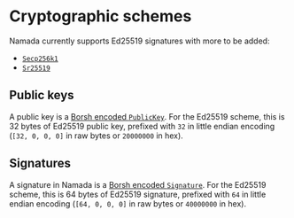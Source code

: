 # Cryptographic schemes

Namada currently supports Ed25519 signatures with more to be added:

- [`Secp256k1`](https://github.com/anoma/anoma/issues/162)
- [`Sr25519`](https://github.com/anoma/anoma/issues/646)

## Public keys

A public key is a [Borsh encoded `PublicKey`](encoding.md#publickey). For the Ed25519 scheme, this is 32 bytes of Ed25519 public key, prefixed with `32` in little endian encoding (`[32, 0, 0, 0]` in raw bytes or `20000000` in hex).

## Signatures

A signature in Namada is a [Borsh encoded `Signature`](encoding.md#signature). For the Ed25519 scheme, this is 64 bytes of Ed25519 signature, prefixed with `64` in little endian encoding (`[64, 0, 0, 0]` in raw bytes or `40000000` in hex).
